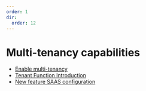 ```yaml
---
order: 1
dir:
  order: 12
---
```


# Multi-tenancy capabilities

- [Enable multi-tenancy](saas/open.html)
- [Tenant Function Introduction](sass/introduce.html)
- [New feature SAAS configuration](saas/code.html)
